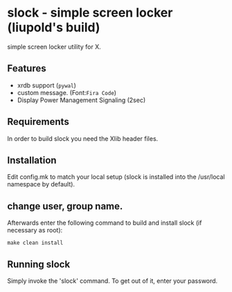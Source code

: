 slock - simple screen locker (liupold's build)
============================
simple screen locker utility for X.

Features
------------

* xrdb support (`pywal`)
* custom message. (Font:`Fira Code`)
* Display Power Management Signaling (2sec)

Requirements
------------
In order to build slock you need the Xlib header files.


Installation
------------
Edit config.mk to match your local setup (slock is installed into
the /usr/local namespace by default).

## change user, group name.

Afterwards enter the following command to build and install slock
(if necessary as root):

    make clean install


Running slock
-------------
Simply invoke the 'slock' command. To get out of it, enter your password.
